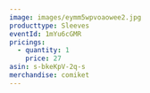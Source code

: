```yaml
---
image: images/eymm5wpvoaowee2.jpg
producttype: Sleeves
eventId: 1mYu6cGMR
pricings:
  - quantity: 1
    price: 27
asin: s-bkeKpV-2q-s
merchandise: comiket
---
```

